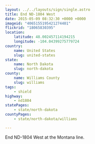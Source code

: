 ```yaml
---
layout: ../../layouts/sign/single.astro
title: End ND-1804 West
date: 2015-05-09 08:32:30 +0000 +0000
imageid: "4065155195421274401"
flickrid: "18065830395"
location:
    latitude: 48.002457114194215
    longitude: -104.04399275779724
country:
    name: United States
    slug: united-states
state:
    name: North Dakota
    slug: north-dakota
county:
    name: Williams County
    slug: williams
tags:
    - shield
highway:
    - nd1804
statePages:
    - state/north-dakota
countyPages:
    - state/north-dakota/williams

---
```

End ND-1804 West at the Montana line.